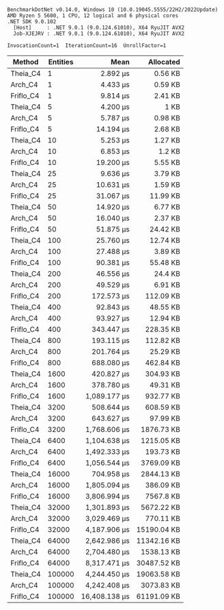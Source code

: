 ```

BenchmarkDotNet v0.14.0, Windows 10 (10.0.19045.5555/22H2/2022Update)
AMD Ryzen 5 5600, 1 CPU, 12 logical and 6 physical cores
.NET SDK 9.0.102
  [Host]     : .NET 9.0.1 (9.0.124.61010), X64 RyuJIT AVX2
  Job-XJEJRV : .NET 9.0.1 (9.0.124.61010), X64 RyuJIT AVX2

InvocationCount=1  IterationCount=16  UnrollFactor=1  

```
| Method    | Entities | Mean          | Allocated   |
|---------- |--------- |--------------:|------------:|
| Theia_C4  | 1        |      2.892 μs |     0.56 KB |
| Arch_C4   | 1        |      4.433 μs |     0.59 KB |
| Friflo_C4 | 1        |      9.814 μs |     2.41 KB |
| Theia_C4  | 5        |      4.200 μs |        1 KB |
| Arch_C4   | 5        |      5.787 μs |     0.98 KB |
| Friflo_C4 | 5        |     14.194 μs |     2.68 KB |
| Theia_C4  | 10       |      5.253 μs |     1.27 KB |
| Arch_C4   | 10       |      6.853 μs |      1.2 KB |
| Friflo_C4 | 10       |     19.200 μs |     5.55 KB |
| Theia_C4  | 25       |      9.636 μs |     3.79 KB |
| Arch_C4   | 25       |     10.631 μs |     1.59 KB |
| Friflo_C4 | 25       |     31.067 μs |    11.99 KB |
| Theia_C4  | 50       |     14.920 μs |     6.77 KB |
| Arch_C4   | 50       |     16.040 μs |     2.37 KB |
| Friflo_C4 | 50       |     51.875 μs |    24.42 KB |
| Theia_C4  | 100      |     25.760 μs |    12.74 KB |
| Arch_C4   | 100      |     27.488 μs |     3.89 KB |
| Friflo_C4 | 100      |     90.381 μs |    55.48 KB |
| Theia_C4  | 200      |     46.556 μs |     24.4 KB |
| Arch_C4   | 200      |     49.529 μs |     6.91 KB |
| Friflo_C4 | 200      |    172.573 μs |   112.09 KB |
| Theia_C4  | 400      |     92.843 μs |    48.55 KB |
| Arch_C4   | 400      |     93.927 μs |    12.94 KB |
| Friflo_C4 | 400      |    343.447 μs |   228.35 KB |
| Theia_C4  | 800      |    193.115 μs |   112.82 KB |
| Arch_C4   | 800      |    201.764 μs |    25.29 KB |
| Friflo_C4 | 800      |    688.080 μs |   462.84 KB |
| Theia_C4  | 1600     |    420.827 μs |   304.93 KB |
| Arch_C4   | 1600     |    378.780 μs |    49.31 KB |
| Friflo_C4 | 1600     |  1,089.177 μs |   932.77 KB |
| Theia_C4  | 3200     |    508.644 μs |   608.59 KB |
| Arch_C4   | 3200     |    643.627 μs |    97.99 KB |
| Friflo_C4 | 3200     |  1,768.606 μs |  1876.73 KB |
| Theia_C4  | 6400     |  1,104.638 μs |  1215.05 KB |
| Arch_C4   | 6400     |  1,492.333 μs |   193.73 KB |
| Friflo_C4 | 6400     |  1,056.544 μs |  3769.09 KB |
| Theia_C4  | 16000    |    704.958 μs |  2844.13 KB |
| Arch_C4   | 16000    |  1,805.094 μs |   386.09 KB |
| Friflo_C4 | 16000    |  3,806.994 μs |   7567.8 KB |
| Theia_C4  | 32000    |  1,301.893 μs |  5672.22 KB |
| Arch_C4   | 32000    |  3,029.469 μs |   770.11 KB |
| Friflo_C4 | 32000    |  4,187.906 μs | 15190.04 KB |
| Theia_C4  | 64000    |  2,642.986 μs | 11342.16 KB |
| Arch_C4   | 64000    |  2,704.480 μs |  1538.13 KB |
| Friflo_C4 | 64000    |  8,317.471 μs | 30487.52 KB |
| Theia_C4  | 100000   |  4,244.450 μs | 19063.58 KB |
| Arch_C4   | 100000   |  4,242.408 μs |  3073.83 KB |
| Friflo_C4 | 100000   | 16,408.138 μs | 61191.09 KB |
